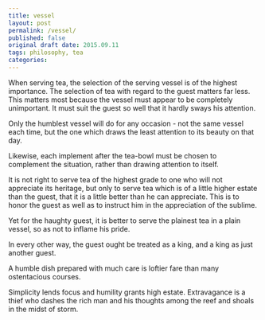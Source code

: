 ```yaml
---
title: vessel
layout: post
permalink: /vessel/
published: false
original draft date: 2015.09.11
tags: philosophy, tea 
categories:
---
```

When serving tea, the selection of the serving vessel is of the highest importance.
The selection of tea with regard to the guest matters far less.
This matters most because the vessel must appear to be completely unimportant. It must suit the guest so well that it hardly sways his attention.

Only the humblest vessel will do for any occasion - not the same vessel each time, but the one which draws the least attention to its beauty on that day.

Likewise, each implement after the tea-bowl must be chosen to complement the situation, rather than drawing attention to itself. 

It is not right to serve tea of the highest grade to one who will not appreciate its heritage, but only to serve tea which is of a little higher estate than the guest, that it is a little better than he can appreciate. This is to honor the guest as well as to instruct him in the appreciation of the sublime. 

Yet for the haughty guest, it is better to serve the plainest tea in a plain vessel, so as not to inflame his pride. 

In every other way, the guest ought be treated as a king, and a king as just another guest.

A humble dish prepared with much care is loftier fare than many ostentacious courses.

Simplicity lends focus and humility grants high estate. Extravagance is a thief who dashes the rich man and his thoughts among the reef and shoals in the midst of storm.
